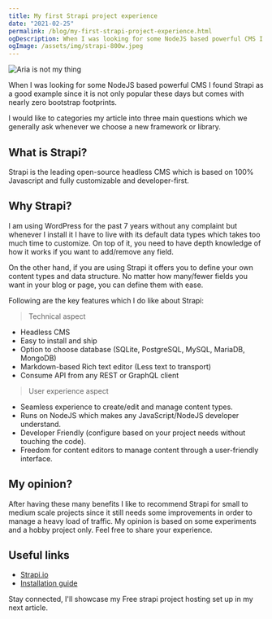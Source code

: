 ```yaml
---
title: My first Strapi project experience
date: "2021-02-25"
permalink: /blog/my-first-strapi-project-experience.html
ogDescription: When I was looking for some NodeJS based powerful CMS I found Strapi as a good example since it is not only popular these days but comes with nearly zero bootstrap footprints.
ogImage: /assets/img/strapi-800w.jpeg
---
```


<picture>
  <source srcset="/assets/img/strapi-800w.webp" media="(min-width: 1000px)">
  <source srcset="/assets/img/strapi-640w.webp" media="(min-width: 800px)">
  <img srcset="/assets/img/strapi-320w.webp" alt="Aria is not my thing" loading="lazy">
</picture>

When I was looking for some NodeJS based powerful CMS I found Strapi as a good example since it is not only popular these days but comes with nearly zero bootstrap footprints.

I would like to categories my article into three main questions which we generally ask whenever we choose a new framework or library.

## What is Strapi?

Strapi is the leading open-source headless CMS which is based on 100% Javascript and fully customizable and developer-first.

## Why Strapi?

I am using WordPress for the past 7 years without any complaint but whenever I install it I have to live with its default data types which takes too much time to customize. On top of it, you need to have depth knowledge of how it works if you want to add/remove any field.

On the other hand, if you are using Strapi it offers you to define your own content types and data structure. No matter how many/fewer fields you want in your blog or page, you can define them with ease.

Following are the key features which I do like about Strapi:

> Technical aspect

- Headless CMS
- Easy to install and ship
- Option to choose database (SQLite, PostgreSQL, MySQL, MariaDB, MongoDB)
- Markdown-based Rich text editor (Less text to transport)
- Consume API from any REST or GraphQL client

> User experience aspect

- Seamless experience to create/edit and manage content types.
- Runs on NodeJS which makes any JavaScript/NodeJS developer understand.
- Developer Friendly (configure based on your project needs without touching the code).
- Freedom for content editors to manage content through a user-friendly interface.

## My opinion?

After having these many benefits I like to recommend Strapi for small to medium scale projects since it still needs some improvements in order to manage a heavy load of traffic. My opinion is based on some experiments and a hobby project only. Feel free to share your experience.

## Useful links

- [Strapi.io](https://strapi.io/)
- [Installation guide](https://strapi.io/documentation/developer-docs/latest/getting-started/installation.html#installation-guides)

Stay connected, I'll showcase my Free strapi project hosting set up in my next article.
